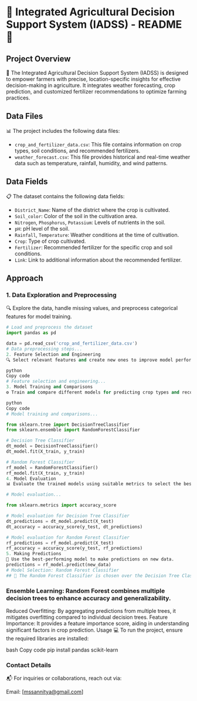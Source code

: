 # 🌾 Integrated Agricultural Decision Support System (IADSS) - README 🌾

## Project Overview
📝 The Integrated Agricultural Decision Support System (IADSS) is designed to empower farmers with precise, location-specific insights for effective decision-making in agriculture. It integrates weather forecasting, crop prediction, and customized fertilizer recommendations to optimize farming practices.

## Data Files
📊 The project includes the following data files:
- `crop_and_fertilizer_data.csv`: This file contains information on crop types, soil conditions, and recommended fertilizers.
- `weather_forecast.csv`: This file provides historical and real-time weather data such as temperature, rainfall, humidity, and wind patterns.

## Data Fields
📋 The dataset contains the following data fields:

- `District_Name`: Name of the district where the crop is cultivated.
- `Soil_color`: Color of the soil in the cultivation area.
- `Nitrogen`, `Phosphorus`, `Potassium`: Levels of nutrients in the soil.
- `pH`: pH level of the soil.
- `Rainfall`, `Temperature`: Weather conditions at the time of cultivation.
- `Crop`: Type of crop cultivated.
- `Fertilizer`: Recommended fertilizer for the specific crop and soil conditions.
- `Link`: Link to additional information about the recommended fertilizer.

## Approach

### 1. Data Exploration and Preprocessing
🔍 Explore the data, handle missing values, and preprocess categorical features for model training.

```python
# Load and preprocess the dataset
import pandas as pd

data = pd.read_csv('crop_and_fertilizer_data.csv')
# Data preprocessing steps...
2. Feature Selection and Engineering
🔍 Select relevant features and create new ones to improve model performance.

python
Copy code
# Feature selection and engineering...
3. Model Training and Comparisons
⚙️ Train and compare different models for predicting crop types and recommending fertilizers.

python
Copy code
# Model training and comparisons...

from sklearn.tree import DecisionTreeClassifier
from sklearn.ensemble import RandomForestClassifier

# Decision Tree Classifier
dt_model = DecisionTreeClassifier()
dt_model.fit(X_train, y_train)

# Random Forest Classifier
rf_model = RandomForestClassifier()
rf_model.fit(X_train, y_train)
4. Model Evaluation
📊 Evaluate the trained models using suitable metrics to select the best-performing model.

# Model evaluation...

from sklearn.metrics import accuracy_score

# Model evaluation for Decision Tree Classifier
dt_predictions = dt_model.predict(X_test)
dt_accuracy = accuracy_score(y_test, dt_predictions)

# Model evaluation for Random Forest Classifier
rf_predictions = rf_model.predict(X_test)
rf_accuracy = accuracy_score(y_test, rf_predictions)
5. Making Predictions
🔮 Use the best-performing model to make predictions on new data.
predictions = rf_model.predict(new_data)
# Model Selection: Random Forest Classifier
## 🚀 The Random Forest Classifier is chosen over the Decision Tree Classifier for its ensemble learning approach, which improves prediction accuracy and handles overfitting.##
```






### Ensemble Learning: Random Forest combines multiple decision trees to enhance accuracy and generalizability.
Reduced Overfitting: By aggregating predictions from multiple trees, it mitigates overfitting compared to individual decision trees.
Feature Importance: It provides a feature importance score, aiding in understanding significant factors in crop prediction.
Usage
💻 To run the project, ensure the required libraries are installed:

bash
Copy code
pip install pandas scikit-learn
### Contact Details
📬 For inquiries or collaborations, reach out via:

Email: [mssannitya@gmail.com]
